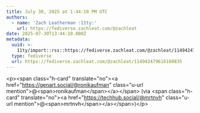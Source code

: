 ```yaml
---
title: July 30, 2025 at 1:44:10 PM UTC
authors:
  - name: 'Zach Leatherman :11ty:'
    url: https://fediverse.zachleat.com/@zachleat
date: 2025-07-30T13:44:10.000Z
metadata:
  uuid: >-
    11ty/import::rss::https://fediverse.zachleat.com/@zachleat/114942479616100835
  type: fediverse
  url: https://fediverse.zachleat.com/@zachleat/114942479616100835
---
```

\<p>\<span class="h-card" translate="no">\<a href="https://genart.social/@ronikaufman" class="u-url mention">@\<span>ronikaufman\</span>\</a>\</span> (via \<span class="h-card" translate="no">\<a href="https://techhub.social/@mrtnvh" class="u-url mention">@\<span>mrtnvh\</span>\</a>\</span>)\</p>